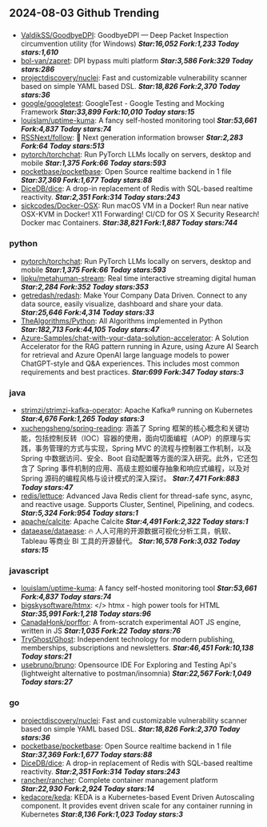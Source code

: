 ## 2024-08-03 Github Trending

### 
* [ValdikSS/GoodbyeDPI](https://github.com/ValdikSS/GoodbyeDPI): GoodbyeDPI — Deep Packet Inspection circumvention utility (for Windows) ***Star:16,052 Fork:1,233 Today stars:1,610***
* [bol-van/zapret](https://github.com/bol-van/zapret): DPI bypass multi platform ***Star:3,586 Fork:329 Today stars:286***
* [projectdiscovery/nuclei](https://github.com/projectdiscovery/nuclei): Fast and customizable vulnerability scanner based on simple YAML based DSL. ***Star:18,826 Fork:2,370 Today stars:36***
* [google/googletest](https://github.com/google/googletest): GoogleTest - Google Testing and Mocking Framework ***Star:33,899 Fork:10,010 Today stars:15***
* [louislam/uptime-kuma](https://github.com/louislam/uptime-kuma): A fancy self-hosted monitoring tool ***Star:53,661 Fork:4,837 Today stars:74***
* [RSSNext/follow](https://github.com/RSSNext/follow): 🧡 Next generation information browser ***Star:2,283 Fork:64 Today stars:513***
* [pytorch/torchchat](https://github.com/pytorch/torchchat): Run PyTorch LLMs locally on servers, desktop and mobile ***Star:1,375 Fork:66 Today stars:593***
* [pocketbase/pocketbase](https://github.com/pocketbase/pocketbase): Open Source realtime backend in 1 file ***Star:37,369 Fork:1,677 Today stars:88***
* [DiceDB/dice](https://github.com/DiceDB/dice): A drop-in replacement of Redis with SQL-based realtime reactivity. ***Star:2,351 Fork:314 Today stars:243***
* [sickcodes/Docker-OSX](https://github.com/sickcodes/Docker-OSX): Run macOS VM in a Docker! Run near native OSX-KVM in Docker! X11 Forwarding! CI/CD for OS X Security Research! Docker mac Containers. ***Star:38,821 Fork:1,887 Today stars:744***

### python
* [pytorch/torchchat](https://github.com/pytorch/torchchat): Run PyTorch LLMs locally on servers, desktop and mobile ***Star:1,375 Fork:66 Today stars:593***
* [lipku/metahuman-stream](https://github.com/lipku/metahuman-stream): Real time interactive streaming digital human ***Star:2,284 Fork:352 Today stars:353***
* [getredash/redash](https://github.com/getredash/redash): Make Your Company Data Driven. Connect to any data source, easily visualize, dashboard and share your data. ***Star:25,646 Fork:4,314 Today stars:33***
* [TheAlgorithms/Python](https://github.com/TheAlgorithms/Python): All Algorithms implemented in Python ***Star:182,713 Fork:44,105 Today stars:47***
* [Azure-Samples/chat-with-your-data-solution-accelerator](https://github.com/Azure-Samples/chat-with-your-data-solution-accelerator): A Solution Accelerator for the RAG pattern running in Azure, using Azure AI Search for retrieval and Azure OpenAI large language models to power ChatGPT-style and Q&A experiences. This includes most common requirements and best practices. ***Star:699 Fork:347 Today stars:3***

### java
* [strimzi/strimzi-kafka-operator](https://github.com/strimzi/strimzi-kafka-operator): Apache Kafka® running on Kubernetes ***Star:4,676 Fork:1,265 Today stars:3***
* [xuchengsheng/spring-reading](https://github.com/xuchengsheng/spring-reading): 涵盖了 Spring 框架的核心概念和关键功能，包括控制反转（IOC）容器的使用，面向切面编程（AOP）的原理与实践，事务管理的方式与实现，Spring MVC 的流程与控制器工作机制，以及 Spring 中数据访问、安全、Boot 自动配置等方面的深入研究。此外，它还包含了 Spring 事件机制的应用、高级主题如缓存抽象和响应式编程，以及对 Spring 源码的编程风格与设计模式的深入探讨。 ***Star:7,471 Fork:883 Today stars:47***
* [redis/lettuce](https://github.com/redis/lettuce): Advanced Java Redis client for thread-safe sync, async, and reactive usage. Supports Cluster, Sentinel, Pipelining, and codecs. ***Star:5,324 Fork:954 Today stars:1***
* [apache/calcite](https://github.com/apache/calcite): Apache Calcite ***Star:4,491 Fork:2,322 Today stars:1***
* [dataease/dataease](https://github.com/dataease/dataease): 🔥 人人可用的开源数据可视化分析工具，帆软、Tableau 等商业 BI 工具的开源替代。 ***Star:16,578 Fork:3,032 Today stars:15***

### javascript
* [louislam/uptime-kuma](https://github.com/louislam/uptime-kuma): A fancy self-hosted monitoring tool ***Star:53,661 Fork:4,837 Today stars:74***
* [bigskysoftware/htmx](https://github.com/bigskysoftware/htmx): </> htmx - high power tools for HTML ***Star:35,991 Fork:1,218 Today stars:96***
* [CanadaHonk/porffor](https://github.com/CanadaHonk/porffor): A from-scratch experimental AOT JS engine, written in JS ***Star:1,035 Fork:22 Today stars:76***
* [TryGhost/Ghost](https://github.com/TryGhost/Ghost): Independent technology for modern publishing, memberships, subscriptions and newsletters. ***Star:46,451 Fork:10,138 Today stars:21***
* [usebruno/bruno](https://github.com/usebruno/bruno): Opensource IDE For Exploring and Testing Api's (lightweight alternative to postman/insomnia) ***Star:22,567 Fork:1,049 Today stars:27***

### go
* [projectdiscovery/nuclei](https://github.com/projectdiscovery/nuclei): Fast and customizable vulnerability scanner based on simple YAML based DSL. ***Star:18,826 Fork:2,370 Today stars:36***
* [pocketbase/pocketbase](https://github.com/pocketbase/pocketbase): Open Source realtime backend in 1 file ***Star:37,369 Fork:1,677 Today stars:88***
* [DiceDB/dice](https://github.com/DiceDB/dice): A drop-in replacement of Redis with SQL-based realtime reactivity. ***Star:2,351 Fork:314 Today stars:243***
* [rancher/rancher](https://github.com/rancher/rancher): Complete container management platform ***Star:22,930 Fork:2,924 Today stars:14***
* [kedacore/keda](https://github.com/kedacore/keda): KEDA is a Kubernetes-based Event Driven Autoscaling component. It provides event driven scale for any container running in Kubernetes ***Star:8,136 Fork:1,023 Today stars:3***
